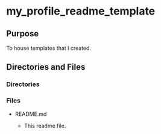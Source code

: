 # my_profile_readme_template

## Purpose

To house templates that I created.

## Directories and Files

### Directories

### Files

- README.md

  - This readme file.
